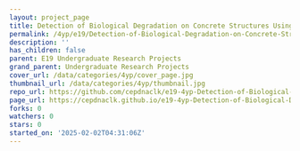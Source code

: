 ```yaml
---
layout: project_page
title: Detection of Biological Degradation on Concrete Structures Using Computer Vision
permalink: /4yp/e19/Detection-of-Biological-Degradation-on-Concrete-Structures-Using-Computer-Vision/
description: ''
has_children: false
parent: E19 Undergraduate Research Projects
grand_parent: Undergraduate Research Projects
cover_url: /data/categories/4yp/cover_page.jpg
thumbnail_url: /data/categories/4yp/thumbnail.jpg
repo_url: https://github.com/cepdnaclk/e19-4yp-Detection-of-Biological-Degradation-on-Concrete-Structures-Using-Computer-Vision
page_url: https://cepdnaclk.github.io/e19-4yp-Detection-of-Biological-Degradation-on-Concrete-Structures-Using-Computer-Vision
forks: 0
watchers: 0
stars: 0
started_on: '2025-02-02T04:31:06Z'
---
```


